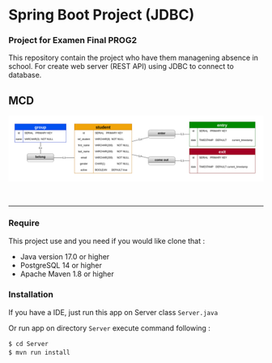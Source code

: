 # Spring Boot Project (JDBC)
### Project for Examen Final PROG2
This repository contain the project who have them managening absence in school.
For create web server (REST API) using JDBC to connect to database.
<br/>

## MCD

![image_mcd](database.png)

<br/>
<hr/>

### Require
This project use and you need if you would like clone that :

-   Java version 17.0 or higher
-   PostgreSQL 14 or higher
-   Apache Maven 1.8 or higher

### Installation
If you have a IDE, just run this app on Server class `Server.java`

Or run app on directory ``Server`` execute command following :

```sh
$ cd Server
$ mvn run install
```
